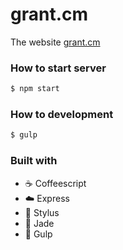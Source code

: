grant.cm
==================

The website [grant.cm](http://grant.cm)

### How to start server

```sh
$ npm start
```

### How to development

```sh
$ gulp
```

### Built with

- :coffee: Coffeescript
- :cloud: Express
- :lipstick: Stylus
- :gem: Jade
- :tropical_fish: Gulp
